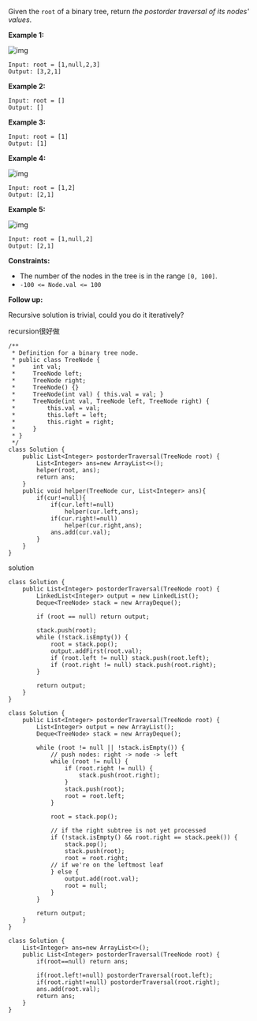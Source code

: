 Given the `root` of a binary tree, return *the postorder traversal of its nodes' values*.

 

**Example 1:**

![img](https://assets.leetcode.com/uploads/2020/08/28/pre1.jpg)

```
Input: root = [1,null,2,3]
Output: [3,2,1]
```

**Example 2:**

```
Input: root = []
Output: []
```

**Example 3:**

```
Input: root = [1]
Output: [1]
```

**Example 4:**

![img](https://assets.leetcode.com/uploads/2020/08/28/pre3.jpg)

```
Input: root = [1,2]
Output: [2,1]
```

**Example 5:**

![img](https://assets.leetcode.com/uploads/2020/08/28/pre2.jpg)

```
Input: root = [1,null,2]
Output: [2,1]
```

 

**Constraints:**

- The number of the nodes in the tree is in the range `[0, 100]`.
- `-100 <= Node.val <= 100`

 

**Follow up:**

Recursive solution is trivial, could you do it iteratively?

recursion很好做

```
/**
 * Definition for a binary tree node.
 * public class TreeNode {
 *     int val;
 *     TreeNode left;
 *     TreeNode right;
 *     TreeNode() {}
 *     TreeNode(int val) { this.val = val; }
 *     TreeNode(int val, TreeNode left, TreeNode right) {
 *         this.val = val;
 *         this.left = left;
 *         this.right = right;
 *     }
 * }
 */
class Solution {
    public List<Integer> postorderTraversal(TreeNode root) {
        List<Integer> ans=new ArrayList<>();
        helper(root, ans);
        return ans;
    }
    public void helper(TreeNode cur, List<Integer> ans){
        if(cur!=null){
            if(cur.left!=null)
                helper(cur.left,ans);
            if(cur.right!=null)
                helper(cur.right,ans);
            ans.add(cur.val);
        }
    }
}
```

solution

```
class Solution {
    public List<Integer> postorderTraversal(TreeNode root) {
        LinkedList<Integer> output = new LinkedList();
        Deque<TreeNode> stack = new ArrayDeque();
        
        if (root == null) return output;

        stack.push(root);
        while (!stack.isEmpty()) {
            root = stack.pop();
            output.addFirst(root.val);
            if (root.left != null) stack.push(root.left);
            if (root.right != null) stack.push(root.right);
        }

        return output;
    }
}
```



```
class Solution {
    public List<Integer> postorderTraversal(TreeNode root) {
        List<Integer> output = new ArrayList();
        Deque<TreeNode> stack = new ArrayDeque();
        
        while (root != null || !stack.isEmpty()) {
            // push nodes: right -> node -> left
            while (root != null) {
                if (root.right != null) {
                    stack.push(root.right);    
                }
                stack.push(root);
                root = root.left;    
            }
            
            root = stack.pop();
            
            // if the right subtree is not yet processed
            if (!stack.isEmpty() && root.right == stack.peek()) {
                stack.pop();
                stack.push(root);
                root = root.right;  
            // if we're on the leftmost leaf  
            } else {
                output.add(root.val);
                root = null;     
            }   
        }

        return output;
    }
}
```



```
class Solution {
    List<Integer> ans=new ArrayList<>();
    public List<Integer> postorderTraversal(TreeNode root) {
        if(root==null) return ans;
        
        if(root.left!=null) postorderTraversal(root.left);
        if(root.right!=null) postorderTraversal(root.right);
        ans.add(root.val);
        return ans;
    }
}
```

